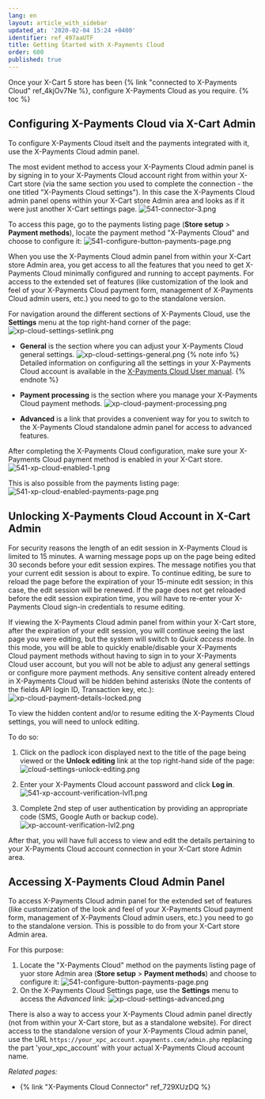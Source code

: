 ```yaml
---
lang: en
layout: article_with_sidebar
updated_at: '2020-02-04 15:24 +0400'
identifier: ref_497aaUTF
title: Getting Started with X-Payments Cloud
order: 600
published: true
---
```

Once your X-Cart 5 store has been {% link "connected to X-Payments Cloud" ref_4kjOv7Ne %}, configure X-Payments Cloud as you require. 
{% toc %}

## Configuring X-Payments Cloud via X-Cart Admin

To configure X-Payments Cloud itselt and the payments integrated with it, use the X-Payments Cloud admin panel. 

The most evident method to access your X-Payments Cloud admin panel is by signing in to your X-Payments Cloud account right from within your X-Cart store (via the same section you used to complete the connection - the one titled "X-Payments Cloud settings"). In this case the X-Payments Cloud admin panel opens within your X-Cart store Admin area and looks as if it were just another X-Cart settings page.
![541-connector-3.png]({{site.baseurl}}/attachments/ref_497aaUTF/541-connector-3.png)

To access this page, go to the payments listing page (**Store setup** > **Payment methods**), locate the payment method "X-Payments Cloud" and choose to configure it:
![541-configure-button-payments-page.png]({{site.baseurl}}/attachments/ref_4kjOv7Ne/541-configure-button-payments-page.png)

When you use the X-Payments Cloud admin panel from within your X-Cart store Admin area, you get access to all the features that you need to get X-Payments Cloud minimally configured and running to accept payments. For access to the extended set of features (like customization of the look and feel of your X-Payments Cloud payment form, management of X-Payments Cloud admin users, etc.) you need to go to the standalone version.

For navigation around the different sections of X-Payments Cloud, use the **Settings** menu at the top right-hand corner of the page:
![xp-cloud-settings-setlink.png]({{site.baseurl}}/attachments/ref_497aaUTF/xp-cloud-settings-setlink.png)

  * **General** is the section where you can adjust your X-Payments Cloud general settings.
    ![xp-cloud-settings-general.png]({{site.baseurl}}/attachments/ref_497aaUTF/xp-cloud-settings-general.png)
    {% note info %}
    Detailed information on configuring all the settings in your X-Payments Cloud account is available in the [X-Payments Cloud User manual](https://www.x-payments.com/help/XP_Cloud:User_manual "Getting Started with X-Payments Cloud").
    {% endnote %}

  * **Payment processing** is the section where you manage your X-Payments Cloud payment methods.
    ![xp-cloud-payment-processing.png]({{site.baseurl}}/attachments/ref_497aaUTF/xp-cloud-payment-processing.png)

  * **Advanced** is a link that provides a convenient way for you to switch to the X-Payments Cloud standalone admin panel for access to advanced features.
  
After completing the X-Payments Cloud configuration, make sure your X-Payments Cloud payment method is enabled in your X-Cart store.
![541-xp-cloud-enabled-1.png]({{site.baseurl}}/attachments/ref_497aaUTF/541-xp-cloud-enabled-1.png)

This is also possible from the payments listing page:
![541-xp-cloud-enabled-payments-page.png]({{site.baseurl}}/attachments/ref_497aaUTF/541-xp-cloud-enabled-payments-page.png)


## Unlocking X-Payments Cloud Account in X-Cart Admin 

For security reasons the length of an edit session in X-Payments Cloud is limited to 15 minutes.  A warning message pops up on the page being edited 30 seconds before your edit session expires. The message notifies you that your current edit session is about to expire. To continue editing, be sure to reload the page before the expiration of your 15-minute edit session; in this case, the edit session will be renewed. If the page does not get reloaded before the edit session expiration time, you will have to re-enter your X-Payments Cloud sign-in credentials to resume editing. 

If viewing the X-Payments Cloud admin panel from within your X-Cart store, after the expiration of your edit session, you will continue seeing the last page you were editing, but the system will switch to *Quick access* mode. In this mode, you will be able to quickly enable/disable your X-Payments Cloud payment methods without having to sign in to your X-Payments Cloud user account, but you will not be able to adjust any general settings or configure more payment methods. Any sensitive content already entered in X-Payments Cloud will be hidden behind asterisks (Note the contents of the fields API login ID, Transaction key, etc.):
![xp-cloud-payment-details-locked.png]({{site.baseurl}}/attachments/ref_497aaUTF/xp-cloud-payment-details-locked.png)

To view the hidden content and/or to resume editing the X-Payments Cloud settings, you will need to unlock editing. 

To do so:
1. Click on the padlock icon displayed next to the title of the page being viewed or the **Unlock editing** link at the top right-hand side of the page:
![cloud-settings-unlock-editing.png]({{site.baseurl}}/attachments/ref_497aaUTF/cloud-settings-unlock-editing.png)

2. Enter your X-Payments Cloud account password and click **Log in**.
   ![541-xp-account-verification-lvl1.png]({{site.baseurl}}/attachments/ref_6k1NvzJp/541-xp-account-verification-lvl1.png)
   
3. Complete 2nd step of user authentication by providing an appropriate code (SMS, Google Auth or backup code).
   ![xp-account-verification-lvl2.png]({{site.baseurl}}/attachments/ref_6k1NvzJp/xp-account-verification-lvl2.png)
   
After that, you will have full access to view and edit the details pertaining to your X-Payments Cloud account connection in your X-Cart store Admin area. 

## Accessing X-Payments Cloud Admin Panel

To access X-Payments Cloud admin panel for the extended set of features (like customization of the look and feel of your X-Payments Cloud payment form, management of X-Payments Cloud admin users, etc.) you need to go to the standalone version. This is possible to do from your X-Cart store Admin area.

For this purpose:
1. Locate the "X-Payments Cloud" method on the payments listing page of yuor store Admin area (**Store setup** > **Payment methods**) and choose to configure it:
   ![541-configure-button-payments-page.png]({{site.baseurl}}/attachments/ref_4kjOv7Ne/541-configure-button-payments-page.png)
2. On the X-Payments Cloud Settings page, use the **Settings** menu to access the _Advanced_ link:
   ![xp-cloud-settings-advanced.png]({{site.baseurl}}/attachments/ref_497aaUTF/xp-cloud-settings-advanced.png)

There is also a way to access your X-Payments Cloud admin panel directly (not from within your X-Cart store, but as a standalone website). For direct access to the standalone version of your X-Payments Cloud admin panel, use the URL 
`https://your_xpc_account.xpayments.com/admin.php`
replacing the part 'your_xpc_account' with your actual X-Payments Cloud account name. 


_Related pages:_
* {% link "X-Payments Cloud Connector" ref_729XUzDQ %}
